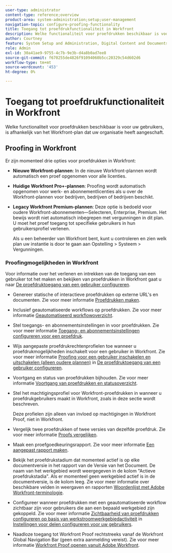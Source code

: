 ```yaml
---
user-type: administrator
content-type: reference;overview
product-area: system-administration;setup;user-management
navigation-topic: configure-proofing-functionality
title: Toegang tot proefdrukfunctionaliteit in Workfront
description: Welke functionaliteit voor proefdrukken beschikbaar is voor uw gebruikers, is afhankelijk van het Workfront-plan dat uw organisatie heeft aangeschaft.
author: Courtney
feature: System Setup and Administration, Digital Content and Documents
role: Admin
exl-id: 30a41ae9-9755-4c7b-9e3b-d4a8b0ad7ee8
source-git-commit: f670255de4826f91094060b5cc20329c54d602d6
workflow-type: tm+mt
source-wordcount: '453'
ht-degree: 0%

---
```


# Toegang tot proefdrukfunctionaliteit in Workfront

Welke functionaliteit voor proefdrukken beschikbaar is voor uw gebruikers, is afhankelijk van het Workfront-plan dat uw organisatie heeft aangeschaft.

## Proofing in Workfront

Er zijn momenteel drie opties voor proefdrukken in Workfront:

* **Nieuwe Workfront-plannen**: In de nieuwe Workfront-plannen wordt automatisch een proef opgenomen voor alle licenties.
* **Huidige Workfront Pro+-plannen**: Proofing wordt automatisch opgenomen voor werk- en abonnementlicenties als u over de Workfront-plannen voor bedrijven, bedrijven of bedrijven beschikt.
* **Legacy Workfront Premium-plannen**: Deze optie is bedoeld voor oudere Workfront-abonnementen—Selecteren, Enterprise, Premium. Het bewijs wordt niet automatisch inbegrepen met vergunningen in dit plan. U moet het proef toegang tot specifieke gebruikers in hun gebruikersprofiel verlenen.

  Als u een beheerder van Workfront bent, kunt u controleren en zien welk plan uw instantie is door te gaan aan Opstelling > Systeem > Vergunningen.

### Proofingmogelijkheden in Workfront

Voor informatie over het verlenen en intrekken van de toegang van een gebruiker tot het maken en bekijken van proefdrukken in Workfront gaat u naar [De proefdruktoegang van een gebruiker configureren](../../../administration-and-setup/manage-workfront/configure-proofing/configure-a-users-proofing-access.md).

* Genereer statische of interactieve proefdrukken op externe URL&#39;s en documenten. Zie voor meer informatie [Proefdrukken maken](../../../review-and-approve-work/proofing/creating-proofs-within-workfront/create-proofs--in-wf.md).
* Inclusief geautomatiseerde workflows op proefdrukken. Zie voor meer informatie [Geautomatiseerd workflowoverzicht](../../../review-and-approve-work/proofing/proofing-overview/automated-workflow.md).
* Stel toegangs- en abonnementsinstellingen in voor proefdrukken. Zie voor meer informatie [Toegang- en abonnementsinstellingen configureren voor een proefdruk](../../../review-and-approve-work/proofing/managing-proofs-within-workfront/configure-access-subscription-settings-proof.md).
* Wijs aangepaste proefdrukrechtenprofielen toe wanneer u proefdrukmogelijkheden inschakelt voor een gebruiker in Workfront. Zie voor meer informatie [Proofing voor een gebruiker inschakelen en uitschakelen (alleen oudere plannen)](../../../administration-and-setup/manage-workfront/configure-proofing/configure-a-users-proofing-access.md#enabling-and-disabling-proofing-for-a-user) in [De proefdruktoegang van een gebruiker configureren](../../../administration-and-setup/manage-workfront/configure-proofing/configure-a-users-proofing-access.md).
* Voortgang en status van proefdrukken bijhouden. Zie voor meer informatie [Voortgang van proefdrukken en statusoverzicht](../../../review-and-approve-work/proofing/proofing-overview/view-progress-status-proof.md).
* Stel het machtigingsprofiel voor Workfront-proefdrukken in wanneer u proefdrukgebruikers maakt in Workfront, zoals in deze sectie wordt beschreven.

  Deze profielen zijn alleen van invloed op machtigingen in Workfront Proof, niet in Workfront.

* Vergelijk twee proefdrukken of twee versies van dezelfde proefdruk. Zie voor meer informatie [Proofs vergelijken](../../../review-and-approve-work/proofing/reviewing-proofs-within-workfront/review-a-proof/compare-proofs.md).
* Maak een proefgoedkeuringsrapport. Zie voor meer informatie  [Een aangepast rapport maken](../../../reports-and-dashboards/reports/creating-and-managing-reports/create-custom-report.md).
* Bekijk het proefdrukstadium dat momenteel actief is op elke documentversie in het rapport van de Versie van het Document. De naam van het werkgebied wordt weergegeven in de kolom &quot;Actieve proefdrukstadia&quot;. Als er momenteel geen werkgebied actief is in de documentversie, is de kolom leeg. Zie voor meer informatie over beschikbare velden in weergaven en rapporten [Woordenlijst met Adobe Workfront-terminologie](../../../workfront-basics/navigate-workfront/workfront-navigation/workfront-terminology-glossary.md).
* Configureer wanneer proefdrukken met een geautomatiseerde workflow zichtbaar zijn voor gebruikers die aan een bepaald werkgebied zijn gekoppeld. Zie voor meer informatie [Zichtbaarheid van proefdrukken configureren op basis van werkstroomwerkgebiedactiviteit](../../../administration-and-setup/manage-workfront/configure-proofing/configure-sharing-settings-users.md#configuring-proof-visibility-based-on-workflow-stage-activity) in  [Instellingen voor delen configureren voor uw gebruikers](../../../administration-and-setup/manage-workfront/configure-proofing/configure-sharing-settings-users.md).
* Naadloze toegang tot Workfront Proof rechtstreeks vanaf de Workfront Global Navigation Bar (geen extra aanmelding vereist). Zie voor meer informatie [Workfront Proof openen vanuit Adobe Workfront](../../../review-and-approve-work/proofing/managing-proofs-within-workfront/access-wf-proof-in-workfront.md).

<!--
>[!NOTE]
>
>There are some capabilities included in Workfront Proof standalone that are not included in Proofing in Workfront. To learn more, see [Standalone Workfront Proof to Integrated Proofing in Workfront overview](../../../administration-and-setup/manage-workfront/configure-proofing/move-to-proofing-in-workfront.md)
-->
